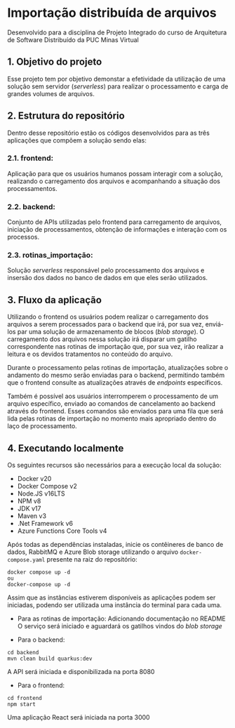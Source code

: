 # Importação distribuída de arquivos
Desenvolvido para a disciplina de Projeto Integrado do curso de Arquitetura de Software Distribuído da PUC Minas Virtual

## 1. Objetivo do projeto
Esse projeto tem por objetivo demonstar a efetividade da utilização de uma solução sem servidor (_serverless_) para realizar o processamento e carga de grandes volumes de arquivos.

## 2. Estrutura do repositório
Dentro desse repositório estão os códigos desenvolvidos para as três aplicações que compõem a solução sendo elas:

  ### 2.1. frontend:
  Aplicação para que os usuários humanos possam interagir com a solução, realizando o carregamento dos arquivos e acompanhando a situação dos processamentos.

  ### 2.2. backend:
  Conjunto de APIs utilizadas pelo frontend para carregamento de arquivos, iniciação de processamentos, obtenção de informações e interação com os processos.

  ### 2.3. rotinas_importação:
  Solução _serverless_ responsável pelo processamento dos arquivos e insersão dos dados no banco de dados em que eles serão utilizados.

## 3. Fluxo da aplicação

Utilizando o frontend os usuários podem realizar o carregamento dos arquivos a serem processados para o backend que irá, por sua vez, enviá-los par uma solução de armazenamento de blocos (_blob storage_). O carregamento dos arquivos nessa solução irá disparar um gatilho correspondente nas rotinas de importação que, por sua vez, irão realizar a leitura e os devidos tratamentos no conteúdo do arquivo.

Durante o processamento pelas rotinas de importação, atualizações sobre o andamento do mesmo serão enviadas para o backend, permitindo também que o frontend consulte as atualizações através de _endpoints_ específicos.

Também é possível aos usuários interromperem o processamento de um arquivo específico, enviado ao comandos de cancelamento ao backend através do frontend. Esses comandos são enviados para uma fila que será lida pelas rotinas de importação no momento mais apropriado dentro do laço de processamento.

## 4. Executando localmente

Os seguintes recursos são necessários para a execução local da solução:

- Docker v20
- Docker Compose v2
- Node.JS v16LTS
- NPM v8
- JDK v17
- Maven v3
- .Net Framework v6
- Azure Functions Core Tools v4

Após todas as dependências instaladas, inicie os contêineres de banco de dados, RabbitMQ e Azure Blob storage utilizando o arquivo `docker-compose.yaml` presente na raiz do repositório:

```shell script
docker compose up -d
ou
docker-compose up -d
```

Assim que as instâncias estiverem disponíveis as aplicações podem ser iniciadas, podendo ser utilizada uma instância do terminal para cada uma.

- Para as rotinas de importação:
Adicionando documentação no README
O serviço será iniciado e aguardará os gatilhos vindos do _blob storage_

- Para o backend:
```shell script
cd backend
mvn clean build quarkus:dev
```
A API será iniciada e disponibilizada na porta 8080

- Para o frontend:
```shell script
cd frontend
npm start
```
Uma aplicação React será iniciada na porta 3000
